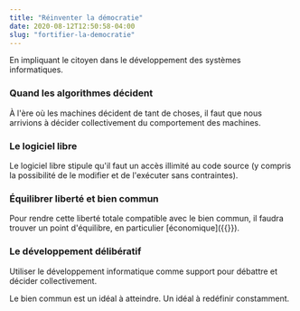 ```yaml
---
title: "Réinventer la démocratie"
date: 2020-08-12T12:50:58-04:00
slug: "fortifier-la-democratie"
---
```


En impliquant le citoyen dans le développement des systèmes informatiques.
<!--more-->

### Quand les algorithmes décident

À l'ère où les machines décident de tant de choses, il faut que nous arrivions à décider collectivement du comportement des machines.

### Le logiciel libre

Le logiciel libre stipule qu'il faut un accès illimité au code source (y compris la possibilité de le modifier et de l'exécuter sans contraintes).


### Équilibrer liberté et bien commun

Pour rendre cette liberté totale compatible avec le bien commun, il faudra trouver un point d'équilibre, en particulier [économique]({{<ref direct-economy>}}).

### Le développement délibératif

Utiliser le développement informatique comme support pour débattre et décider collectivement.

Le bien commun est un idéal à atteindre. Un idéal à redéfinir constamment.






